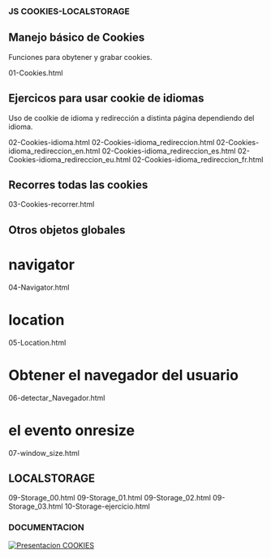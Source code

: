 ### JS COOKIES-LOCALSTORAGE

## Manejo básico de Cookies

Funciones para obytener y grabar cookies.

01-Cookies.html


## Ejercicos para usar cookie de idiomas
Uso de coolkie de idioma y redirección a distinta página dependiendo del idioma.

02-Cookies-idioma.html
02-Cookies-idioma_redireccion.html
02-Cookies-idioma_redireccion_en.html
02-Cookies-idioma_redireccion_es.html
02-Cookies-idioma_redireccion_eu.html
02-Cookies-idioma_redireccion_fr.html

## Recorres todas las cookies
03-Cookies-recorrer.html

## Otros objetos globales

# navigator
04-Navigator.html

# location
05-Location.html

# Obtener el navegador del usuario

06-detectar_Navegador.html

# el evento onresize 
07-window_size.html

## LOCALSTORAGE
09-Storage_00.html
09-Storage_01.html
09-Storage_02.html
09-Storage_03.html
10-Storage-ejercicio.html

### DOCUMENTACION

[![Presentacion COOKIES](https://img.shields.io/badge/cookies-localstorage-yellow?style=for-the-badge&logo=google-slides&logoColor=yellow&labelColor=black)]([![Presentacio_alumnos](https://img.shields.io/badge/ejer_json-yellow?style=for-the-badge&logo=google-slides&logoColor=yellow&labelColor=black)](https://docs.google.com/presentation/d/1ov_qBhBvdle4v3f6GzU2Kr5V_fBrVNWauP4iPO5Px04/edit?usp=sharing))